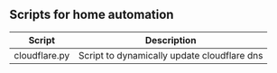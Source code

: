 ## Scripts for home automation


| Script      | Description |
| ----------- | ----------- |
| cloudflare.py    | Script to dynamically update cloudflare dns |
